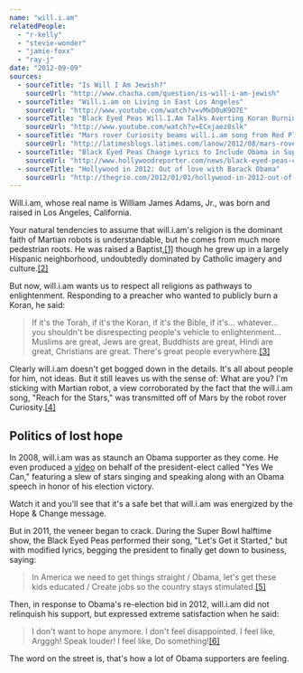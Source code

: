 ```yaml
---
name: "will.i.am"
relatedPeople:
  - "r-kelly"
  - "stevie-wonder"
  - "jamie-foxx"
  - "ray-j"
date: "2012-09-09"
sources:
  - sourceTitle: "Is Will I Am Jewish?"
    sourceUrl: "http://www.chacha.com/question/is-will-i-am-jewish"
  - sourceTitle: "Will.i.am on Living in East Los Angeles"
    sourceUrl: "http://www.youtube.com/watch?v=vMxD0uK9O7E"
  - sourceTitle: "Black Eyed Peas Will.I.Am Talks Averting Koran Burning"
    sourceUrl: "http://www.youtube.com/watch?v=ECxjaez8slk"
  - sourceTitle: "Mars rover Curiosity beams will.i.am song from Red Planet surface"
    sourceUrl: "http://latimesblogs.latimes.com/lanow/2012/08/mars-rover-curiosity-beams-william-song-from-red-planet-surface.html"
  - sourceTitle: "Black Eyed Peas Change Lyrics to Include Obama in Super Bowl Halftime Show"
    sourceUrl: "http://www.hollywoodreporter.com/news/black-eyed-peas-change-lyrics-97064"
  - sourceTitle: "Hollywood in 2012: Out of love with Barack Obama"
    sourceUrl: "http://thegrio.com/2012/01/01/hollywood-in-2012-out-of-love-with-barack-obama/"
---
```


Will.i.am, whose real name is William James Adams, Jr., was born and raised in Los Angeles, California.

Your natural tendencies to assume that will.i.am's religion is the dominant faith of Martian robots is understandable, but he comes from much more pedestrian roots. He was raised a Baptist,<a class="source-citation" href="#http://www.chacha.com/question/is-will-i-am-jewish" title="Is Will I Am Jewish?">[1]</a> though he grew up in a largely Hispanic neighborhood, undoubtedly dominated by Catholic imagery and culture.<a class="source-citation" href="#http://www.youtube.com/watch?v=vMxD0uK9O7E" title="Will.i.am on Living in East Los Angeles">[2]</a>

But now, will.i.am wants us to respect all religions as pathways to enlightenment. Responding to a preacher who wanted to publicly burn a Koran, he said:

>If it's the Torah, if it's the Koran, if it's the Bible, if it's… whatever… you shouldn't be disrespecting people's vehicle to enlightenment… Muslims are great, Jews are great, Buddhists are great, Hindi are great, Christians are great. There's great people everywhere.<a class="source-citation" href="#http://www.youtube.com/watch?v=ECxjaez8slk" title="Black Eyed Peas Will.I.Am Talks Averting Koran Burning">[3]</a>

Clearly will.i.am doesn't get bogged down in the details. It's all about people for him, not ideas. But it still leaves us with the sense of: What are you? I'm sticking with Martian robot, a view corroborated by the fact that the will.i.am song, "Reach for the Stars," was transmitted off of Mars by the robot rover Curiosity.<a class="source-citation" href="#http://latimesblogs.latimes.com/lanow/2012/08/mars-rover-curiosity-beams-william-song-from-red-planet-surface.html" title="Mars rover Curiosity beams will.i.am song from Red Planet surface">[4]</a>

## Politics of lost hope

In 2008, will.i.am was as staunch an Obama supporter as they come. He even produced a [video](http://www.youtube.com/watch?v=jjXyqcx-mYY) on behalf of the president-elect called "Yes We Can," featuring a slew of stars singing and speaking along with an Obama speech in honor of his election victory.

Watch it and you'll see that it's a safe bet that will.i.am was energized by the Hope & Change message.

But in 2011, the veneer began to crack. During the Super Bowl halftime show, the Black Eyed Peas performed their song, "Let's Get it Started," but with modified lyrics, begging the president to finally get down to business, saying:

>In America we need to get things straight / Obama, let's get these kids educated / Create jobs so the country stays stimulated.<a class="source-citation" href="#http://www.hollywoodreporter.com/news/black-eyed-peas-change-lyrics-97064" title="Black Eyed Peas Change Lyrics to Include Obama in Super Bowl Halftime Show">[5]</a>

Then, in response to Obama's re-election bid in 2012, will.i.am did not relinquish his support, but expressed extreme satisfaction when he said:

>I don't want to hope anymore. I don't feel disappointed. I feel like, Argggh! Speak louder! I feel like, Do something!<a class="source-citation" href="#http://thegrio.com/2012/01/01/hollywood-in-2012-out-of-love-with-barack-obama/" title="Hollywood in 2012: Out of love with Barack Obama">[6]</a>

The word on the street is, that's how a lot of Obama supporters are feeling.